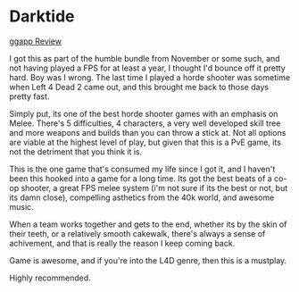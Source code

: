 # Darktide
[ggapp Review](https://ggapp.io/null/reviews/warhammer-40-000-darktide/RP_ZiGCs)

I got this as part of the humble bundle from November or some such, and not having played a FPS for at least a year, I thought I'd bounce off it pretty hard.  Boy was I wrong.  The last time I played a horde shooter was sometime when Left 4 Dead 2 came out, and this brought me back to those days pretty fast.

Simply put, its one of the best horde shooter games with an emphasis on Melee.  There's 5 difficulties, 4 characters, a very well developed skill tree and more weapons and builds than you can throw a stick at.  Not all options are viable at the highest level of play, but given that this is a PvE game, its not the detriment that you think it is.

This is the one game that's consumed my life since I got it, and I haven't been this hooked into a game for a long time.  Its got the best beats of a co-op shooter, a great FPS melee system (i'm not sure if its the best or not, but its damn close), compelling asthetics from the 40k world, and awesome music.

When a team works together and gets to the end, whether its by the skin of their teeth, or a relatively smooth cakewalk, there's always a sense of achivement, and that is really the reason I keep coming back.

Game is awesome, and if you're into the L4D genre, then this is a mustplay.

Highly recommended.

